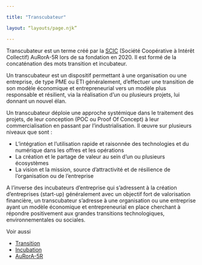```yaml
---

title: "Transcubateur"

layout: “layouts/page.njk”

---
```


Transcubateur est un terme créé par la [SCIC](https://www.google.com/url?q=https://fr.wikipedia.org/wiki/Incubateur_(%25C5%2593uf)&sa=D&ust=1611247110202000&usg=AOvVaw0qRbqrZ1mB75qza7X84AdJ) (Société Coopérative à Intérêt Collectif) AuRorA-5R lors de sa fondation en 2020. Il est formé de la concaténation des mots transition et incubateur.

Un transcubateur est un dispositif permettant à une organisation ou une entreprise, de type PME ou ETI généralement, d’effectuer une transition de son modèle économique et entrepreneurial vers un modèle plus responsable et résilient, via la réalisation d’un ou plusieurs projets, lui donnant un nouvel élan.

Un transcubateur déploie une approche systémique dans le traitement des projets, de leur conception (POC ou Proof Of Concept) à leur commercialisation en passant par l’industrialisation. Il œuvre sur plusieurs niveaux que sont :


* L’intégration et l’utilisation rapide et raisonnée des technologies et du numérique dans les offres et les opérations
* La création et le partage de valeur au sein d’un ou plusieurs écosystèmes
* La vision et la mission, source d’attractivité et de résilience de l’organisation ou de l’entreprise

A l’inverse des incubateurs d’entreprise qui s’adressent à la création d’entreprises (start-up) généralement avec un objectif fort de valorisation financière, un transcubateur s’adresse à une organisation ou une entreprise ayant un modèle économique et entrepreneurial en place cherchant à répondre positivement aux grandes transitions technologiques, environnementales ou sociales.

Voir aussi


* [Transition](https://www.google.com/url?q=https://fr.wikipedia.org/wiki/Transition&sa=D&ust=1611247110205000&usg=AOvVaw0wWHb2jBYN88sg1NwSqaIG)
* [Incubation](https://www.google.com/url?q=https://fr.wikipedia.org/wiki/Incubation&sa=D&ust=1611247110266000&usg=AOvVaw0OE_FrbKu2DEk0KZrEX_0e) 
* [AuRorA-5R](https://www.google.com/url?q=https://aurora-5r.fr/&sa=D&ust=1611247110267000&usg=AOvVaw3e2ZjNHpPe0LK3wqnGJc1D) 

 

